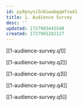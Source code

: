 ```yaml
---
id: py9pnyni5n8iwwbgqmfsad1
title: 1. Audience Survey
desc: ''
updated: 1727903445548
created: 1727901282127
---
```


[[1-audience-survey.q1]]

[[1-audience-survey.q2]]

[[1-audience-survey.q3]]

[[1-audience-survey.q4]]

[[1-audience-survey.q5]]